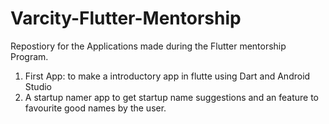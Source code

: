 # Varcity-Flutter-Mentorship
Repostiory for the Applications made during the Flutter mentorship Program.
1. First App: to make a introductory app in flutte using Dart and Android Studio
2. A startup namer app to get startup name suggestions and an feature to favourite good names by the user.
